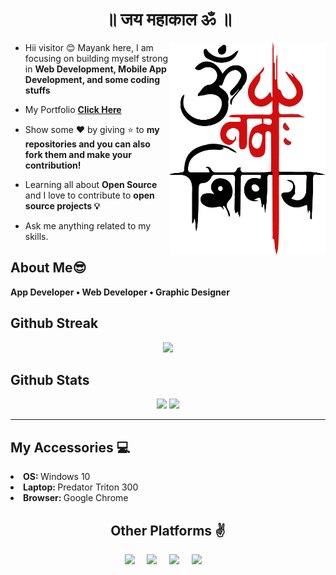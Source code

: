 <h1 align="center"> ॥ जय महाकाल ॐ ॥ </h1>
	
 <!--<img align="right" height="300" width="420" src="https://cdn.dribbble.com/users/1787323/screenshots/7123758/media/5c2b6b54ae3d5eabd56679e63ed83eaa.png">-->
 <img align="right" height="340" width="250" src="image.png">

- Hii visitor 😊 Mayank here, I am focusing on building myself strong in **Web Development, Mobile App Development, and some coding stuffs**

- My Portfolio **<a href ="https://webmvp.netlify.app">Click Here</a>**

- Show some ❤️ by giving ⭐ to **my repositories and you can also fork them and make your contribution!**

- Learning all about **Open Source** and I love to contribute to **open source projects 💡**

- Ask me anything related to my skills.

## **About Me😎**
**App Developer • Web Developer • Graphic Designer**

## **Github Streak**
<p align = "center">
  <img src = "https://github-readme-streak-stats.herokuapp.com/?user=mayankpathak10299&line_height=40&hide_border=true&theme=default">
</p>

## **Github Stats**

<p align="center">
  <img src="https://github-readme-stats.vercel.app/api?username=mayankpathak10299&hide=stars&show_icons=true&hide_border=true&line_height=48&theme=default">
<img src="https://github-readme-stats.vercel.app/api/top-langs/?username=mayankpathak10299&count_private=true&hide_border=true&line_height=40&theme=default">
<!--<br><img src="https://github-readme-stats.vercel.app/api/top-langs/?username=mayankpathak10299&exclude_repo=KNN-Image%20Classification&show_icons=true&hide_border=true&layout=compact&langs_count=10%22%20%20width=%22100%"> -->
</p>

---

## **My Accessories 💻**
<p>
	<li><b>OS: </b> Windows 10</li>
	<li><b>Laptop: </b> Predator Triton 300</li>
	<li><b>Browser: </b> Google Chrome</li>
</p>


<!--<h2 align="center">Github Profile Trophy🏆</h2>
<p>
	<a href="https://github.com/ryo-ma/github-profile-trophy"><img width=800 src="https://github-profile-trophy.vercel.app/?username=mayankpathak10299&column=7&theme=gruvbox&no-frame=true&no-bg=false"/>
	</a>
</p>
-->
<h2 align="center">Other Platforms ✌</h2>
  <p align="center">
    <a target="_blank"href="https://www.linkedin.com/in/mayank-pathak-81b1aa19a"><img src="https://img.shields.io/badge/linkedin-%230077B5.svg?&style=for-the-badge&logo=linkedin&logoColor=white" /></a>&nbsp;&nbsp;&nbsp;&nbsp;
    <a target="_blank"href="https://twitter.com/MayankP17560107"><img src="https://img.shields.io/badge/twitter-%231DA1F2.svg?&style=for-the-badge&logo=twitter&logoColor=white" /></a>&nbsp;&nbsp;&nbsp;&nbsp;
    <a href="mailto:pathakmayankrock@gmail.com?subject=Hey%20Mayank,%20From%20Github"><img src="https://img.shields.io/badge/gmail-%23D14836.svg?&style=for-the-badge&logo=gmail&logoColor=white" /></a>&nbsp;&nbsp;&nbsp;&nbsp;
<a href="https://medium.com/@pathakmayank/"><img src="https://img.shields.io/badge/medium-%ffffff.svg?&style=for-the-badge&logo=medium&logoColor=white" /></a>&nbsp;&nbsp;&nbsp;&nbsp;

</p>
